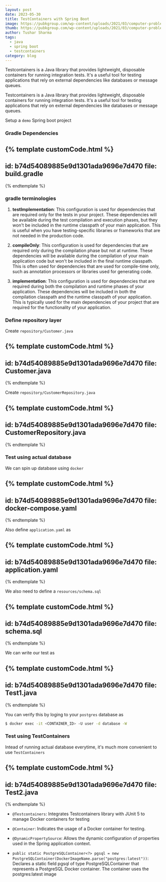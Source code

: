 ```yaml
---
layout: post
date: 2023-05-30
title: TestContainers with Spring Boot
image: https://pubkgroup.com/wp-content/uploads/2021/03/computer-problems.jpg
thumb: https://pubkgroup.com/wp-content/uploads/2021/03/computer-problems.jpg
author: Tushar Sharma
tags:
  - java
  - spring boot
  - testcontainers
category: blog
---
```


Testcontainers is a Java library that provides lightweight, disposable containers for running integration tests. It's a useful tool for testing applications that rely on external dependencies like databases or message queues.<!-- truncate_here -->

Testcontainers is a Java library that provides lightweight, disposable containers for running integration tests. It's a useful tool for testing applications that rely on external dependencies like databases or message queues.

Setup a `demo` Spring boot project

### Gradle Dependencies

{% template customCode.html %}
---
id: b74d54089885e9d1301ada9696e7d470
file: build.gradle
---
{% endtemplate %}

### gradle terminologies

1. **testImplementation**: This configuration is used for dependencies that are required only for the tests in your project. These dependencies will be available during the test compilation and execution phases, but they won't be included in the runtime classpath of your main application. This is useful when you have testing-specific libraries or frameworks that are not needed in the production code.

2. **compileOnly**: This configuration is used for dependencies that are required only during the compilation phase but not at runtime. These dependencies will be available during the compilation of your main application code but won't be included in the final runtime classpath. This is often used for dependencies that are used for compile-time only, such as annotation processors or libraries used for generating code.

3. **implementation**: This configuration is used for dependencies that are required during both the compilation and runtime phases of your application. These dependencies will be included in both the compilation classpath and the runtime classpath of your application. This is typically used for the main dependencies of your project that are required for the functionality of your application.

### Define repository layer

Create `repository/Customer.java`

{% template customCode.html %}
---
id: b74d54089885e9d1301ada9696e7d470
file: Customer.java
---
{% endtemplate %}

Create `repository/CustomerRepository.java`

{% template customCode.html %}
---
id: b74d54089885e9d1301ada9696e7d470
file: CustomerRepository.java
---
{% endtemplate %}


### Test using actual database

We can spin up database using `docker`

{% template customCode.html %}
---
id: b74d54089885e9d1301ada9696e7d470
file: docker-compose.yaml
---
{% endtemplate %}

Also define `application.yaml` as


{% template customCode.html %}
---
id: b74d54089885e9d1301ada9696e7d470
file: application.yaml
---
{% endtemplate %}

We also need to define a `resources/schema.sql`

{% template customCode.html %}
---
id: b74d54089885e9d1301ada9696e7d470
file: schema.sql
---
{% endtemplate  %}


We can write our test as 

{% template  customCode.html %}
---
id: b74d54089885e9d1301ada9696e7d470
file: Test1.java
---
{% endtemplate %}

You can verify this by loging to your `postgres` database as 


```bash
$ docker exec -it <CONTAINER_ID> -U user -d database -W
```

### Test using TestContainers

Intead of running actual database everytime, it's much more convenient to use `TestContainers`

{% template customCode.html %}
---
id: b74d54089885e9d1301ada9696e7d470
file: Test2.java
---
{% endtemplate %}

* `@Testcontainers`: Integrates Testcontainers library with JUnit 5 to manage Docker containers for testing

* `@Container`: Indicates the usage of a Docker container for testing.

* `@DynamicPropertySource`: Allows the dynamic configuration of properties used in the Spring application context.

* `public static PostgreSQLContainer<?> pgsql = new PostgreSQLContainer(DockerImageName.parse("postgres:latest"))`: Declares a static field pgsql of type PostgreSQLContainer that represents a PostgreSQL Docker container. The container uses the postgres:latest image